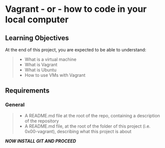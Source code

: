# Vagrant - or - how to code in your local computer
## Learning Objectives

At the end of this project, you are expected to be able to understand:
> * What is a virtual machine
> * What is Vagrant
> * What is Ubuntu
> * How to use VMs with Vagrant

## Requirements
### General
> * A README.md file at the root of the repo, containing a description of the repository
> * A README.md file, at the root of the folder of this project (i.e. 0x00-vagrant), describing what this project is about


**_NOW INSTALL GIT AND PROCEED_** 
